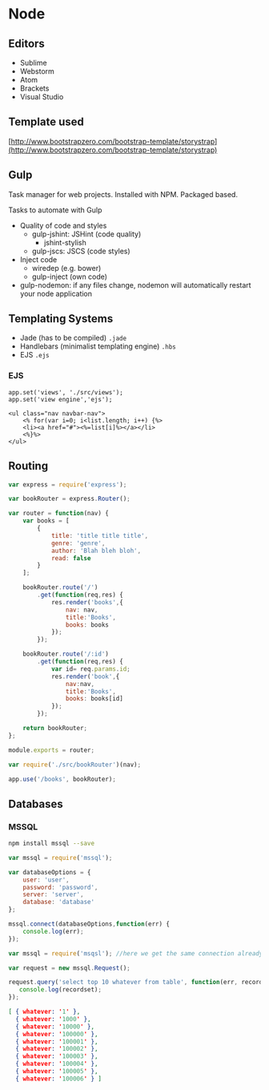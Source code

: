 # Node

## Editors

* Sublime
* Webstorm
* Atom
* Brackets
* Visual Studio

## Template used

[http://www.bootstrapzero.com/bootstrap-template/storystrap](http://www.bootstrapzero.com/bootstrap-template/storystrap)

## Gulp

Task manager for web projects. Installed with NPM. Packaged based.

Tasks to automate with Gulp

* Quality of code and styles
    * gulp-jshint: JSHint (code quality)
        * jshint-stylish
    * gulp-jscs: JSCS (code styles)
* Inject code
    * wiredep (e.g. bower)
    * gulp-inject (own code)
* gulp-nodemon: if any files change, nodemon will automatically restart your node application

## Templating Systems

* Jade (has to be compiled) ```.jade```
* Handlebars (minimalist templating engine) ```.hbs```
* EJS ```.ejs```

### EJS

```
app.set('views', './src/views');
app.set('view engine','ejs');
```

```
<ul class="nav navbar-nav">
    <% for(var i=0; i<list.length; i++) {%>
    <li><a href="#"><%=list[i]%></a></li>
    <%}%>
</ul>
```

## Routing

```javascript
var express = require('express');

var bookRouter = express.Router();

var router = function(nav) {
    var books = [
        {
            title: 'title title title',
            genre: 'genre',
            author: 'Blah bleh bloh',
            read: false
        }
    ];

    bookRouter.route('/')
        .get(function(req,res) {
            res.render('books',{
                nav: nav,
                title:'Books',
                books: books
            });
        });

    bookRouter.route('/:id')
        .get(function(req,res) {
            var id= req.params.id;
            res.render('book',{
                nav:nav,
                title:'Books',
                books: books[id]
            });
        });

    return bookRouter;
};

module.exports = router;
```

```javascript
var require('./src/bookRouter')(nav);

app.use('/books', bookRouter);
```

## Databases

### MSSQL

```bash
npm install mssql --save
```

```javascript
var mssql = require('mssql');

var databaseOptions = {
    user: 'user',
    password: 'password',
    server: 'server',
    database: 'database'
};

mssql.connect(databaseOptions,function(err) {
    console.log(err);
});
```

```javascript
var mssql = require('msqsl'); //here we get the same connection already stablished. Is the way node works.

var request = new mssql.Request();

request.query('select top 10 whatever from table', function(err, recordset) {
   console.log(recordset);
});
```

```json
[ { whatever: '1' },
  { whatever: '1000' },
  { whatever: '10000' },
  { whatever: '100000' },
  { whatever: '100001' },
  { whatever: '100002' },
  { whatever: '100003' },
  { whatever: '100004' },
  { whatever: '100005' },
  { whatever: '100006' } ]
```